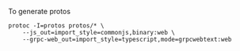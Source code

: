 To generate protos

```shell
protoc -I=protos protos/* \
    --js_out=import_style=commonjs,binary:web \
    --grpc-web_out=import_style=typescript,mode=grpcwebtext:web
```

